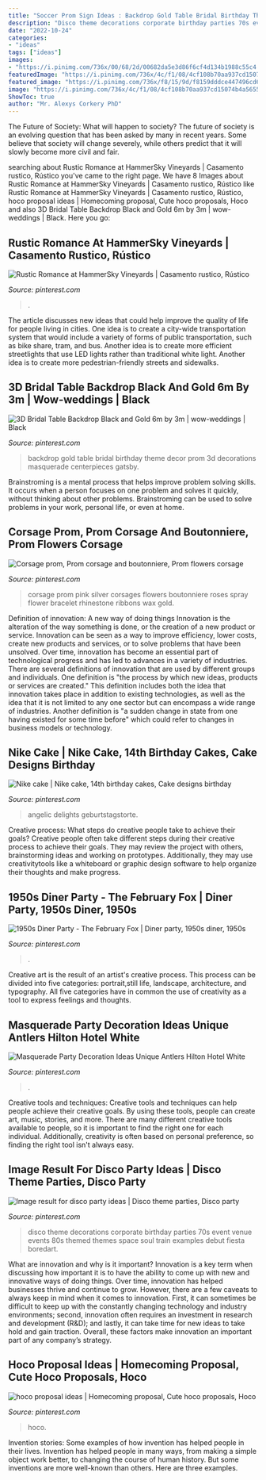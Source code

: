 ```yaml
---
title: "Soccer Prom Sign Ideas : Backdrop Gold Table Bridal Birthday Theme Decor Prom 3d Decorations Masquerade Centerpieces Gatsby"
description: "Disco theme decorations corporate birthday parties 70s event venue events 80s themed themes space soul train examples debut fiesta boredart"
date: "2022-10-24"
categories:
- "ideas"
tags: ["ideas"]
images:
- "https://i.pinimg.com/736x/00/68/2d/00682da5e3d86f6cf4d134b1988c55c4.jpg"
featuredImage: "https://i.pinimg.com/736x/4c/f1/08/4cf108b70aa937cd15074b4a5655ae94.jpg"
featured_image: "https://i.pinimg.com/736x/f8/15/9d/f8159dddce447496cd6160a5667ba976.jpg"
image: "https://i.pinimg.com/736x/4c/f1/08/4cf108b70aa937cd15074b4a5655ae94.jpg"
ShowToc: true
author: "Mr. Alexys Corkery PhD"
---
```



The Future of Society: What will happen to society?
The future of society is an evolving question that has been asked by many in recent years. Some believe that society will change severely, while others predict that it will slowly become more civil and fair.

	

		
searching about Rustic Romance at HammerSky Vineyards | Casamento rustico, Rústico you've came to the right page. We have 8 Images about Rustic Romance at HammerSky Vineyards | Casamento rustico, Rústico like Rustic Romance at HammerSky Vineyards | Casamento rustico, Rústico, hoco proposal ideas | Homecoming proposal, Cute hoco proposals, Hoco and also 3D Bridal Table Backdrop Black and Gold 6m by 3m | wow-weddings | Black. Here you go:
		
    
## Rustic Romance At HammerSky Vineyards | Casamento Rustico, Rústico

<img loading=lazy src="https://i.pinimg.com/736x/86/01/04/860104e24d53df38047117ac4be53414.jpg" onerror="this.onerror=null;this.src='https://tse2.mm.bing.net/th?id=OIP.61W7KTlzJYC9mhD3fcyqBAHaLH&amp;pid=15.1';" alt="Rustic Romance at HammerSky Vineyards | Casamento rustico, Rústico">

_Source: pinterest.com_

>. 

	

The article discusses new ideas that could help improve the quality of life for people living in cities. One idea is to create a city-wide transportation system that would include a variety of forms of public transportation, such as bike share, tram, and bus. Another idea is to create more efficient streetlights that use LED lights rather than traditional white light. Another idea is to create more pedestrian-friendly streets and sidewalks.

    
## 3D Bridal Table Backdrop Black And Gold 6m By 3m | Wow-weddings | Black

<img loading=lazy src="https://i.pinimg.com/736x/00/68/2d/00682da5e3d86f6cf4d134b1988c55c4.jpg" onerror="this.onerror=null;this.src='https://tse3.mm.bing.net/th?id=OIP.hy0PRSWXNItP-Q67nlo4ngHaJ3&amp;pid=15.1';" alt="3D Bridal Table Backdrop Black and Gold 6m by 3m | wow-weddings | Black">

_Source: pinterest.com_

>backdrop gold table bridal birthday theme decor prom 3d decorations masquerade centerpieces gatsby. 

	

Brainstroming is a mental process that helps improve problem solving skills. It occurs when a person focuses on one problem and solves it quickly, without thinking about other problems. Brainstroming can be used to solve problems in your work, personal life, or even at home.

    
## Corsage Prom, Prom Corsage And Boutonniere, Prom Flowers Corsage

<img loading=lazy src="https://i.pinimg.com/736x/a7/86/9e/a7869e8efee8a568742c1da9ff1aa7ab--wedding-corsages-prom-corsage.jpg" onerror="this.onerror=null;this.src='https://tse3.mm.bing.net/th?id=OIP.6fJ5zqKJxcTkMPEiVf3EcQHaJ3&amp;pid=15.1';" alt="Corsage prom, Prom corsage and boutonniere, Prom flowers corsage">

_Source: pinterest.com_

>corsage prom pink silver corsages flowers boutonniere roses spray flower bracelet rhinestone ribbons wax gold. 

	

Definition of innovation: A new way of doing things
Innovation is the alteration of the way something is done, or the creation of a new product or service. Innovation can be seen as a way to improve efficiency, lower costs, create new products and services, or to solve problems that have been unsolved. Over time, innovation has become an essential part of technological progress and has led to advances in a variety of industries.
There are several definitions of innovation that are used by different groups and individuals. One definition is "the process by which new ideas, products or services are created." This definition includes both the idea that innovation takes place in addition to existing technologies, as well as the idea that it is not limited to any one sector but can encompass a wide range of industries. Another definition is "a sudden change in state from one having existed for some time before" which could refer to changes in business models or technology.

    
## Nike Cake | Nike Cake, 14th Birthday Cakes, Cake Designs Birthday

<img loading=lazy src="https://i.pinimg.com/736x/e8/b2/aa/e8b2aad11bdcdd2cb40a991c6cf0d2a2.jpg" onerror="this.onerror=null;this.src='https://tse3.mm.bing.net/th?id=OIP.Nwj8TmvghDQwS5kJCP-n3QHaKp&amp;pid=15.1';" alt="Nike cake | Nike cake, 14th birthday cakes, Cake designs birthday">

_Source: pinterest.com_

>angelic delights geburtstagstorte. 

	

Creative process: What steps do creative people take to achieve their goals?
Creative people often take different steps during their creative process to achieve their goals. They may review the project with others, brainstorming ideas and working on prototypes. Additionally, they may use creativitytools like a whiteboard or graphic design software to help organize their thoughts and make progress.

    
## 1950s Diner Party - The February Fox | Diner Party, 1950s Diner, 1950s

<img loading=lazy src="https://i.pinimg.com/736x/f8/15/9d/f8159dddce447496cd6160a5667ba976.jpg" onerror="this.onerror=null;this.src='https://tse1.mm.bing.net/th?id=OIP.xNbNeO7-Ugmpr1s699oXYgHaLI&amp;pid=15.1';" alt="1950s Diner Party - The February Fox | Diner party, 1950s diner, 1950s">

_Source: pinterest.com_

>. 

	

Creative art is the result of an artist's creative process. This process can be divided into five categories: portrait,still life, landscape, architecture, and typography. All five categories have in common the use of creativity as a tool to express feelings and thoughts.

    
## Masquerade Party Decoration Ideas Unique Antlers Hilton Hotel White

<img loading=lazy src="https://i.pinimg.com/736x/c5/ae/27/c5ae2706d4ec37a56ce5c6f191a78ec6.jpg" onerror="this.onerror=null;this.src='https://tse1.mm.bing.net/th?id=OIP.jgzma4uRV2EvdyFgy0XqYQHaFj&amp;pid=15.1';" alt="Masquerade Party Decoration Ideas Unique Antlers Hilton Hotel White">

_Source: pinterest.com_

>. 

	

Creative tools and techniques:
Creative tools and techniques can help people achieve their creative goals. By using these tools, people can create art, music, stories, and more. There are many different creative tools available to people, so it is important to find the right one for each individual. Additionally, creativity is often based on personal preference, so finding the right tool isn't always easy.

    
## Image Result For Disco Party Ideas | Disco Theme Parties, Disco Party

<img loading=lazy src="https://i.pinimg.com/736x/01/db/51/01db51d322f0654759714f356c59210a.jpg" onerror="this.onerror=null;this.src='https://tse1.mm.bing.net/th?id=OIP.aK99eYmTOSlTcGyzIEBD9QHaLH&amp;pid=15.1';" alt="Image result for disco party ideas | Disco theme parties, Disco party">

_Source: pinterest.com_

>disco theme decorations corporate birthday parties 70s event venue events 80s themed themes space soul train examples debut fiesta boredart. 

	

What are innovation and why is it important?
Innovation is a key term when discussing how important it is to have the ability to come up with new and innovative ways of doing things. Over time, innovation has helped businesses thrive and continue to grow. However, there are a few caveats to always keep in mind when it comes to innovation. First, it can sometimes be difficult to keep up with the constantly changing technology and industry environments; second, innovation often requires an investment in research and development (R&D); and lastly, it can take time for new ideas to take hold and gain traction. Overall, these factors make innovation an important part of any company’s strategy.

    
## Hoco Proposal Ideas | Homecoming Proposal, Cute Hoco Proposals, Hoco

<img loading=lazy src="https://i.pinimg.com/736x/4c/f1/08/4cf108b70aa937cd15074b4a5655ae94.jpg" onerror="this.onerror=null;this.src='https://tse1.mm.bing.net/th?id=OIP.50wH6SjYo18AKPTxVyza4AHaNK&amp;pid=15.1';" alt="hoco proposal ideas | Homecoming proposal, Cute hoco proposals, Hoco">

_Source: pinterest.com_

>hoco. 

	

Invention stories: Some examples of how invention has helped people in their lives.
Invention has helped people in many ways, from making a simple object work better, to changing the course of human history. But some inventions are more well-known than others. Here are three examples.


